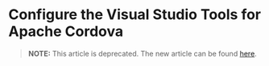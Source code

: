 <properties
   pageTitle="Configure the Visual Studio Tools for Apache Cordova | Cordova"
   description="description"
   services="na"
   documentationCenter=""
   authors="Mikejo5000"
   tags=""/>
<tags
   ms.service="na"
   ms.devlang="javascript"
   ms.topic="article"
   ms.tgt_pltfrm="mobile-multiple"
   ms.workload="na"
   ms.date="09/10/2015"
   ms.author="mikejo"/>

# Configure the Visual Studio Tools for Apache Cordova

> **NOTE:** This article is deprecated. The new article can be found [here](/articles/getting-started/configure-vs-tools-apache-cordova.md).
